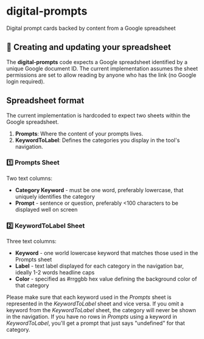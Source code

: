# digital-prompts
Digital prompt cards backed by content from a Google spreadsheet

## :floppy_disk: Creating and updating your spreadsheet
The **digital-prompts** code expects a Google spreadsheet identified by a unique Google document ID. The current implementation assumes the sheet permissions are set to allow reading by anyone who has the link (no Google login required).

## Spreadsheet format
The current implementation is hardcoded to expect two sheets within the Google spreadsheet.

1. **Prompts**: Where the content of your prompts lives. 
2. **KeywordToLabel**: Defines the categories you display in the tool's navigation. 

### :one: Prompts Sheet
Two text columns: 
* **Category Keyword** - must be one word, preferably lowercase, that uniquely identifies the category
* **Prompt** - sentence or question, preferably <100 characters to be displayed well on screen

### :two: KeywordToLabel Sheet
Three text columns: 
* **Keyword** - one world lowercase keyword that matches those used in the Prompts sheet
* **Label** - text label displayed for each category in the navigation bar, ideally 1-2 words headline caps
* **Color** - specified as #rrggbb hex value defining the background color of that category

Please make sure that each keyword used in the *Prompts* sheet is represented in the *KeywordToLabel* sheet and vice versa. If you omit a keyword from the *KeywordToLabel* sheet, the category will never be shown in the navigation. If you have no rows in *Prompts* using a keyword in *KeywordToLabel*, you'll get a prompt that just says "undefined" for that category.
